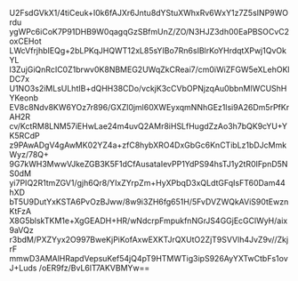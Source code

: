 U2FsdGVkX1/4tiCeuk+I0k6fAJXr6Jntu8dYStuXWhxRv6WxY1z7Z5sINP9WOrdu
ygWPc6iCoK7P91DHB9W0qagqGzSBfmUnZ/ZO/N3HJZ3dh00EaPBSOCvC2oxCEHot
LWcVfrjhbIEQg+2bLPKqJHQWT12xL85sYIBo7Rn6sIBlrKoYHrdqtXPwj1QvOkYL
l3ZujGiQnRcIC0Z1brwv0K8NBMEG2UWqZkCReai7/cm0iWiZFGW5eXLehOKlDC7x
U1NO3s2iMLsULhtIB+dQHH38CDo/vckjK3cCVbOPNjzqAu0bbnMlWCUShHYKeonb
EV8c8Ndv8KW6YOz7r896/GXZl0jml60XWEyxqmNNhGEz1lsi9A26Dm5rPfKrAH2R
cv/KctRM8LNM57iEHwLae24m4uvQ2AMr8iHSLfHugdZzAo3h7bQK9cYU+YK5RCdP
z9PAwADgV4gAwMK02YZ4a+zfC8hybXRO4DxGbGc6KnCTibLz1bDJcMmkWyz/78Q+
9G7kWH3MwwVJkeZGB3K5F1dCfAusataIevPP1YdPS94hsTJ1y2tR0IFpnD5NS0dM
yi7PIQ2R1tmZGV1/gjh6Qr8/YIxZYrpZm+HyXPbqD3xQLdtGFqIsFT60Dam44hXD
bT5U9DutYxKSTA6PvOzBJww/8w9i3ZH6fg651H/5FvDVZWQkAViS90tEwznKtFzA
X8G5blskTKM1e+XgGEADH+HR/wNdcrpFmpukfnNGrJS4GGjEcGClWyH/aix9aVQz
r3bdM/PXZYyx2O997BweKjPiKofAxwEXKTJrQXUtO2ZjT9SVVlh4JvZ9v//ZkjrF
mmwD3AMAlHRapdVepsuKef54jQ4pT9HTMWTig3ipS926AyYXTwCtbFs1ovJ+Luds
/oER9fz/BvL6lT7AKVBMYw==
